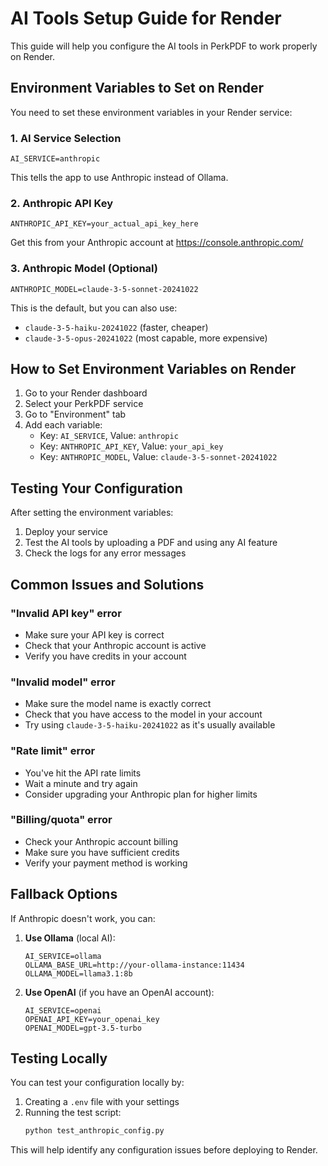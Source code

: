 # AI Tools Setup Guide for Render

This guide will help you configure the AI tools in PerkPDF to work properly on Render.

## Environment Variables to Set on Render

You need to set these environment variables in your Render service:

### 1. AI Service Selection
```
AI_SERVICE=anthropic
```
This tells the app to use Anthropic instead of Ollama.

### 2. Anthropic API Key
```
ANTHROPIC_API_KEY=your_actual_api_key_here
```
Get this from your Anthropic account at https://console.anthropic.com/

### 3. Anthropic Model (Optional)
```
ANTHROPIC_MODEL=claude-3-5-sonnet-20241022
```
This is the default, but you can also use:
- `claude-3-5-haiku-20241022` (faster, cheaper)
- `claude-3-5-opus-20241022` (most capable, more expensive)

## How to Set Environment Variables on Render

1. Go to your Render dashboard
2. Select your PerkPDF service
3. Go to "Environment" tab
4. Add each variable:
   - Key: `AI_SERVICE`, Value: `anthropic`
   - Key: `ANTHROPIC_API_KEY`, Value: `your_api_key`
   - Key: `ANTHROPIC_MODEL`, Value: `claude-3-5-sonnet-20241022`

## Testing Your Configuration

After setting the environment variables:

1. Deploy your service
2. Test the AI tools by uploading a PDF and using any AI feature
3. Check the logs for any error messages

## Common Issues and Solutions

### "Invalid API key" error
- Make sure your API key is correct
- Check that your Anthropic account is active
- Verify you have credits in your account

### "Invalid model" error
- Make sure the model name is exactly correct
- Check that you have access to the model in your account
- Try using `claude-3-5-haiku-20241022` as it's usually available

### "Rate limit" error
- You've hit the API rate limits
- Wait a minute and try again
- Consider upgrading your Anthropic plan for higher limits

### "Billing/quota" error
- Check your Anthropic account billing
- Make sure you have sufficient credits
- Verify your payment method is working

## Fallback Options

If Anthropic doesn't work, you can:

1. **Use Ollama** (local AI):
   ```
   AI_SERVICE=ollama
   OLLAMA_BASE_URL=http://your-ollama-instance:11434
   OLLAMA_MODEL=llama3.1:8b
   ```

2. **Use OpenAI** (if you have an OpenAI account):
   ```
   AI_SERVICE=openai
   OPENAI_API_KEY=your_openai_key
   OPENAI_MODEL=gpt-3.5-turbo
   ```

## Testing Locally

You can test your configuration locally by:

1. Creating a `.env` file with your settings
2. Running the test script:
   ```bash
   python test_anthropic_config.py
   ```

This will help identify any configuration issues before deploying to Render. 